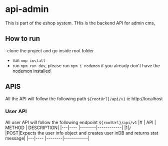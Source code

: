 # api-admin

This is part of the eshop system. THis is the backend API for admin cms,

## How to run

-clone the project and go inside root folder

- run `nmp install`
- run `npm run dev`, please run `npm i nodemon` if you already don't have the nodemon installed

## APIS

All the API will follow the following path
`${rootUrl}/api/v1` ie http://localhost

### User API

All user API will follow the following endpoint `${rootUrl}/api/v1`
|# | API | METHOD | DESCRIPTION|
|---|---- |--------|------------|
|1|`/` |POST|Expects the user info object and creates user inDB and returns stat message|
|---|---- |--------|------------|
